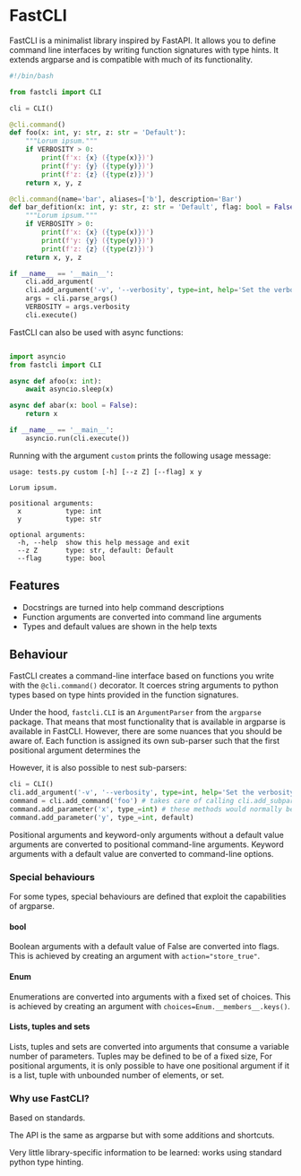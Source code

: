 # FastCLI

FastCLI is a minimalist library inspired by FastAPI.
It allows you to define command line interfaces by writing function signatures with type hints.
It extends argparse and is compatible with much of its functionality.

```python
#!/bin/bash

from fastcli import CLI

cli = CLI()

@cli.command()
def foo(x: int, y: str, z: str = 'Default'):
    """Lorum ipsum."""
    if VERBOSITY > 0:
        print(f'x: {x} ({type(x)})')
        print(f'y: {y} ({type(y)})')
        print(f'z: {z} ({type(z)})')
    return x, y, z

@cli.command(name='bar', aliases=['b'], description='Bar')
def bar_defition(x: int, y: str, z: str = 'Default', flag: bool = False):
    """Lorum ipsum."""
    if VERBOSITY > 0:
        print(f'x: {x} ({type(x)})')
        print(f'y: {y} ({type(y)})')
        print(f'z: {z} ({type(z)})')
    return x, y, z

if __name__ == '__main__':
    cli.add_argument(
    cli.add_argument('-v', '--verbosity', type=int, help='Set the verbosity level', choices=[-1, 0, 1], default=0)
    args = cli.parse_args()
    VERBOSITY = args.verbosity
    cli.execute()
```

FastCLI can also be used with async functions:

```python

import asyncio
from fastcli import CLI

async def afoo(x: int):
    await asyncio.sleep(x)

async def abar(x: bool = False):
    return x

if __name__ == '__main__':
    asyncio.run(cli.execute())
```


Running with the argument `custom` prints the following usage message:

```
usage: tests.py custom [-h] [--z Z] [--flag] x y

Lorum ipsum.

positional arguments:
  x           type: int
  y           type: str

optional arguments:
  -h, --help  show this help message and exit
  --z Z       type: str, default: Default
  --flag      type: bool
```

## Features

* Docstrings are turned into help command descriptions
* Function arguments are converted into command line arguments
* Types and default values are shown in the help texts

## Behaviour

FastCLI creates a command-line interface based on functions you write with the `@cli.command()` decorator.
It coerces string arguments to python types based on type hints provided in the function signatures.

Under the hood, `fastcli.CLI` is an `ArgumentParser` from the `argparse` package.
That means that most functionality that is available in argparse is available in FastCLI.
However, there are some nuances that you should be aware of.
Each function is assigned its own sub-parser such that the first positional argument determines the 

However, it is also possible to nest sub-parsers:

```python
cli = CLI()
cli.add_argument('-v', '--verbosity', type=int, help='Set the verbosity level', choices=[-1, 0, 1], default=0)
command = cli.add_command('foo') # takes care of calling cli.add_subparsers()
command.add_parameter('x', type_=int) # these methods would normally be invoked based on a function signature
command.add_parameter('y', type_=int, default)
```

Positional arguments and keyword-only arguments without a default value arguments are converted to positional command-line arguments.
Keyword arguments with a default value are converted to command-line options.

### Special behaviours

For some types, special behaviours are defined that exploit the capabilities of argparse.

#### bool

Boolean arguments with a default value of False are converted into flags.
This is achieved by creating an argument with `action="store_true"`.

#### Enum

Enumerations are converted into arguments with a fixed set of choices.
This is achieved by creating an argument with `choices=Enum.__members__.keys()`.

#### Lists, tuples and sets

Lists, tuples and sets are converted into arguments that consume a variable number of parameters.
Tuples may be defined to be of a fixed size, 
For positional arguments, it is only possible to have one positional argument if it is a list, tuple with unbounded number of elements, or set.

### Why use FastCLI?

Based on standards.

The API is the same as argparse but with some additions and shortcuts.

Very little library-specific information to be learned: works using standard python type hinting.
